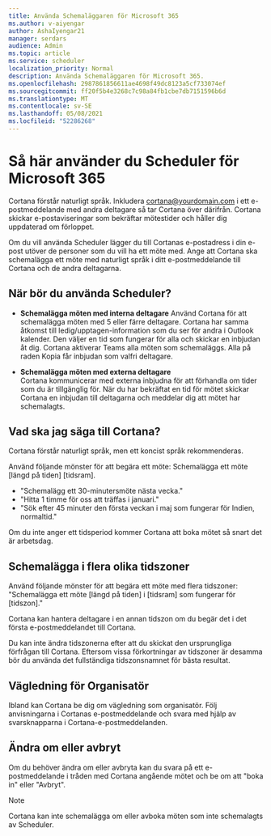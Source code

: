 ```yaml
---
title: Använda Schemaläggaren för Microsoft 365
ms.author: v-aiyengar
author: AshaIyengar21
manager: serdars
audience: Admin
ms.topic: article
ms.service: scheduler
localization_priority: Normal
description: Använda Schemaläggaren för Microsoft 365.
ms.openlocfilehash: 2987861856611ae4698f49dc8123a5cf733074ef
ms.sourcegitcommit: ff20f5b4e3268c7c98a84fb1cbe7db7151596b6d
ms.translationtype: MT
ms.contentlocale: sv-SE
ms.lasthandoff: 05/08/2021
ms.locfileid: "52286268"
---
```

# <a name="how-to-use-scheduler-for-microsoft-365"></a>Så här använder du Scheduler för Microsoft 365

Cortana förstår naturligt språk. Inkludera cortana@yourdomain.com i ett e-postmeddelande med andra deltagare så tar Cortana över därifrån. Cortana skickar e-postaviseringar som bekräftar mötestider och håller dig uppdaterad om förloppet.

Om du vill använda Scheduler lägger du till Cortanas e-postadress i din e-post utöver de personer som du vill ha ett möte med. Ange att Cortana ska schemalägga ett möte med naturligt språk i ditt e-postmeddelande till Cortana och de andra deltagarna.  

## <a name="when-to-use-scheduler"></a>När bör du använda Scheduler?

- **Schemalägga möten med interna deltagare** Använd Cortana för att schemalägga möten med 5 eller färre deltagare. Cortana har samma åtkomst till ledig/upptagen-information som du ser för andra i Outlook kalender. Den väljer en tid som fungerar för alla och skickar en inbjudan åt dig. Cortana aktiverar Teams alla möten som schemaläggs. Alla på raden Kopia får inbjudan som valfri deltagare.  

- **Schemalägga möten med externa deltagare**  
Cortana kommunicerar med externa inbjudna för att förhandla om tider som du är tillgänglig för. När du har bekräftat en tid för mötet skickar Cortana en inbjudan till deltagarna och meddelar dig att mötet har schemalagts.

## <a name="what-to-say-to-cortana"></a>Vad ska jag säga till Cortana?

Cortana förstår naturligt språk, men ett koncist språk rekommenderas. 

Använd följande mönster för att begära ett möte: Schemalägga ett möte [längd på tiden] [tidsram].  

- "Schemalägg ett 30-minutersmöte nästa vecka."  
- "Hitta 1 timme för oss att träffas i januari." 
- "Sök efter 45 minuter den första veckan i maj som fungerar för Indien, normaltid." 

Om du inte anger ett tidsperiod kommer Cortana att boka mötet så snart det är arbetsdag.

## <a name="scheduling-across-multiple-time-zones"></a>Schemalägga i flera olika tidszoner

Använd följande mönster för att begära ett möte med flera tidszoner: "Schemalägga ett möte [längd på tiden] i [tidsram] som fungerar för [tidszon]." 

Cortana kan hantera deltagare i en annan tidszon om du begär det i det första e-postmeddelandet till Cortana.  

Du kan inte ändra tidszonerna efter att du skickat den ursprungliga förfrågan till Cortana. Eftersom vissa förkortningar av tidszoner är desamma bör du använda det fullständiga tidszonsnamnet för bästa resultat.  

## <a name="organizer-guidance"></a>Vägledning för Organisatör

Ibland kan Cortana be dig om vägledning som organisatör. Följ anvisningarna i Cortanas e-postmeddelande och svara med hjälp av svarsknapparna i Cortana-e-postmeddelanden.

## <a name="reschedule-or-cancel"></a>Ändra om eller avbryt

Om du behöver ändra om eller avbryta kan du svara på ett e-postmeddelande i tråden med Cortana angående mötet och be om att "boka in" eller "Avbryt". 

> [!NOTE]
> Cortana kan inte schemalägga om eller avboka möten som inte schemalagts av Scheduler.  
